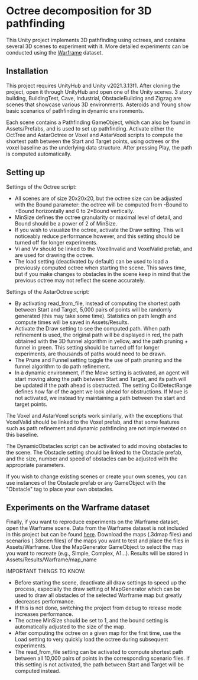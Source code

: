 # Octree decomposition for 3D pathfinding

This Unity project implements 3D pathfinding using octrees, and contains several 3D scenes to experiment with it.
More detailed experiments can be conducted using the [Warframe](https://movingai.com/benchmarks/warframe/index.html) dataset.

## Installation

This project requires UnityHub and Unity v2021.3.13f1.
After cloning the project, open it through UnityHub and open one of the Unity scenes.
3 story building, BuildingTest, Cave, Industrial, ObstacleBuilding and Zigzag are scenes that showcase various 3D environments.
Asteroids and Young show basic scenarios of pathfinding in dynamic environments.

Each scene contains a Pathfinding GameObject, which can also be found in Assets/Prefabs, and is used to set up pathfinding.
Activate either the OctTree and AstarOctree or Voxel and AstarVoxel scripts to compute the shortest path between the Start and Target points, using octrees or the voxel baseline as the underlying data structure.
After pressing Play, the path is computed automatically.

## Setting up

Settings of the Octree script:
- All scenes are of size 20x20x20, but the octree size can be adjusted with the Bound parameter: the octree will be computed from -Bound to +Bound horizontally and 0 to 2*Bound vertically.
- MinSize defines the octree granularity or maximal level of detail, and Bound should be a power of 2 of MinSize.
- If you wish to visualize the octree, activate the Draw setting. This will noticeably reduce performance however, and this setting should be turned off for longer experiments.
- Vi and Vv should be linked to the VoxelInvalid and VoxelValid prefab, and are used for drawing the octree.
- The load setting (deactivated by default) can be used to load a previously computed octree when starting the scene. This saves time, but if you make changes to obstacles in the scene keep in mind that the previous octree may not reflect the scene accurately.

Settings of the AstarOctree script:
- By activating read_from_file, instead of computing the shortest path between Start and Target, 5,000 pairs of points will be randomly generated (this may take some time). Statistics on path length and compute times will be saved in Assets/Results.
- Activate the Draw setting to see the computed path. When path refinement is used, the original path will be displayed in red, the path obtained with the 3D funnel algorithm in yellow, and the path pruning + funnel in green. This setting should be turned off for longer experiments, are thousands of paths would need to be drawn.
- The Prune and Funnel setting toggle the use of path pruning and the funnel algorithm to do path refinement.
- In a dynamic environment, if the Move setting is activated, an agent will start moving along the path between Start and Target, and its path will be updated if the path ahead is obstructed. The setting CollDetectRange defines how far of the agent we look ahead for obstructions. If Move is not activated, we instead try maintaining a path between the start and target points.

The Voxel and AstarVoxel scripts work similarly, with the exceptions that VoxelValid should be linked to the Voxel prefab, and that some features such as path refinement and dynamic pathfinding are not implemented on this baseline. 

The DynamicObstacles script can be activated to add moving obstacles to the scene. The Obstacle setting should be linked to the Obstacle prefab, and the size, number and speed of obstacles can be adjusted with the appropriate parameters.

If you wish to change existing scenes or create your own scenes, you can use instances of the Obstacle prefab or any GameObject with the "Obstacle" tag to place your own obstacles.

## Experiments on the Warframe dataset

Finally, if you want to reproduce experiments on the Warframe dataset, open the Warframe scene.
Data from the Warframe dataset is not included in this project but can be found [here](https://movingai.com/benchmarks/warframe/index.html).
Download the maps (.3dmap files) and scenarios (.3dscen files) of the maps you want to test and place the files in Assets/Warframe.
Use the MapGenerator GameObject to select the map you want to recreate (e.g., Simple, Complex, A1...).
Results will be stored in Assets/Results/Warframe/map_name

IMPORTANT THINGS TO KNOW:
- Before starting the scene, deactivate all draw settings to speed up the process, especially the draw setting of MapGenerator which can be used to draw all obstacles of the selected Warframe map but greatly decreases performance.
- If this is not done, switching the project from debug to release mode increases performance.
- The octree MinSize should be set to 1, and the bound setting is automatically adjusted to the size of the map.
- After computing the octree on a given map for the first time, use the Load setting to very quickly load the octree during subsequent experiments.
- The read_from_file setting can be activated to compute shortest path between all 10,000 pairs of points in the corresponding scenario files. If this setting is not activated, the path between Start and Target will be computed instead. 
